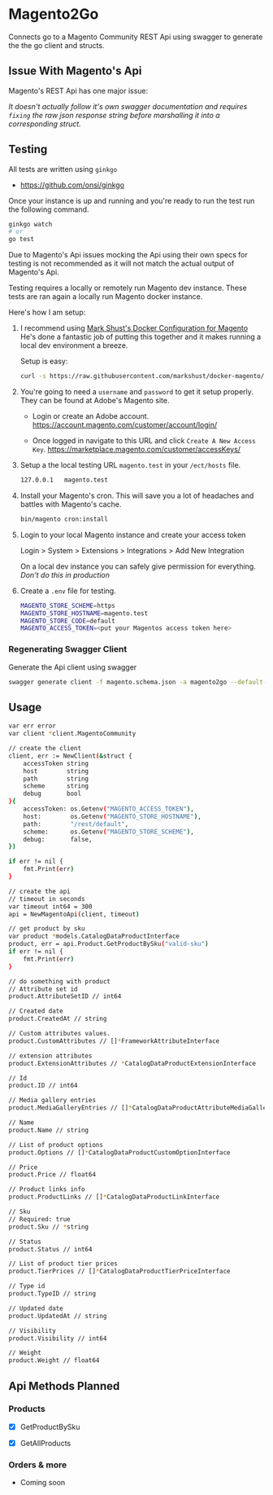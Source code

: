 # Magento2Go

Connects go to a Magento Community REST Api using swagger to generate the the go client and structs.

## Issue With Magento's Api

Magento's REST Api has one major issue:

*It doesn't actually follow it's own swagger documentation and requires `fixing` the raw json response string before marshalling it into a corresponding struct.* 

## Testing

All tests are written using `ginkgo` 
- https://github.com/onsi/ginkgo

Once your instance is up and running and you're ready to run the test run the following command.

```sh
ginkgo watch
# or
go test
```

Due to Magento's Api issues mocking the Api using their own specs for testing is not recommended as it will not match the actual output of Magento's Api. 

Testing requires a locally or remotely run Magento dev instance. These tests are ran again a locally run Magento docker instance.

Here's how I am setup:


1. I recommend using [Mark Shust's Docker Configuration for Magento](https://github.com/markshust/docker-magento)
He's done a fantastic job of putting this together and it makes running a local dev environment a breeze.

    Setup is easy:
    ```sh
    curl -s https://raw.githubusercontent.com/markshust/docker-magento/master/lib/onelinesetup | bash -s -- magento.test 2.4.3-p1
    ```

2. You're going to need a `username` and `password` to get it setup properly. They can be found at Adobe's Magento site.

    - Login or create an Adobe account.
    https://account.magento.com/customer/account/login/

    - Once logged in navigate to this URL and click `Create A New Access Key`.
    https://marketplace.magento.com/customer/accessKeys/


3. Setup a the local testing URL `magento.test` in your `/ect/hosts` file.
    ```sh
    127.0.0.1   magento.test
    ```

4. Install your Magento's cron. This will save you a lot of headaches and battles with Magento's cache.
   ```sh
   bin/magento cron:install 
   ```
   

5. Login to your local Magento instance and create your access token

    Login > System > Extensions > Integrations > Add New Integration

    On a local dev instance you can safely give permission for everything. *Don't do this in production*


6. Create a `.env` file for testing.

    ```sh
    MAGENTO_STORE_SCHEME=https
    MAGENTO_STORE_HOSTNAME=magento.test
    MAGENTO_STORE_CODE=default
    MAGENTO_ACCESS_TOKEN=<put your Magentos access token here>
    ```


### Regenerating Swagger Client

Generate the Api client using swagger
```sh
swagger generate client -f magento.schema.json -a magento2go --default-consumes application/json
```

## Usage

```sh
var err error
var client *client.MagentoCommunity

// create the client
client, err := NewClient(&struct {
    accessToken string
    host        string
    path        string
    scheme      string
    debug       bool
}{
    accessToken: os.Getenv("MAGENTO_ACCESS_TOKEN"),
    host:        os.Getenv("MAGENTO_STORE_HOSTNAME"),
    path:        "/rest/default",
    scheme:      os.Getenv("MAGENTO_STORE_SCHEME"),
    debug:       false,
})

if err != nil {
    fmt.Print(err)
}

// create the api
// timeout in seconds
var timeout int64 = 300 
api = NewMagentoApi(client, timeout)

// get product by sku
var product *models.CatalogDataProductInterface
product, err = api.Product.GetProductBySku("valid-sku")
if err != nil {
    fmt.Print(err)
}

// do something with product
// Attribute set id
product.AttributeSetID // int64 

// Created date
product.CreatedAt // string 

// Custom attributes values.
product.CustomAttributes // []*FrameworkAttributeInterface 

// extension attributes
product.ExtensionAttributes // *CatalogDataProductExtensionInterface 

// Id
product.ID // int64

// Media gallery entries
product.MediaGalleryEntries // []*CatalogDataProductAttributeMediaGalleryEntryInterface 

// Name
product.Name // string

// List of product options
product.Options // []*CatalogDataProductCustomOptionInterface 

// Price
product.Price // float64 

// Product links info
product.ProductLinks // []*CatalogDataProductLinkInterface

// Sku
// Required: true
product.Sku // *string 

// Status
product.Status // int64 

// List of product tier prices
product.TierPrices // []*CatalogDataProductTierPriceInterface 

// Type id
product.TypeID // string

// Updated date
product.UpdatedAt // string

// Visibility
product.Visibility // int64 

// Weight
product.Weight // float64
```

## Api Methods Planned

### Products
- [x] GetProductBySku
- [x] GetAllProducts


### Orders & more
- Coming soon

